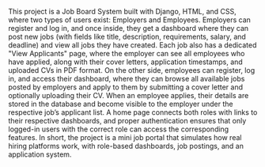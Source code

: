 This project is a Job Board System built with Django, HTML, and CSS, where two types of users exist: Employers and Employees. Employers can register and log in, and once inside, they get a dashboard where they can post new jobs (with fields like title, description, requirements, salary, and deadline) and view all jobs they have created. Each job also has a dedicated "View Applicants" page, where the employer can see all employees who have applied, along with their cover letters, application timestamps, and uploaded CVs in PDF format. On the other side, employees can register, log in, and access their dashboard, where they can browse all available jobs posted by employers and apply to them by submitting a cover letter and optionally uploading their CV. When an employee applies, their details are stored in the database and become visible to the employer under the respective job’s applicant list. A home page connects both roles with links to their respective dashboards, and proper authentication ensures that only logged-in users with the correct role can access the corresponding features. In short, the project is a mini job portal that simulates how real hiring platforms work, with role-based dashboards, job postings, and an application system.
